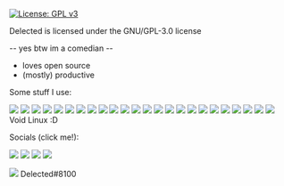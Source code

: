 [![License: GPL v3](https://img.shields.io/badge/License-GPLv3-blue.svg?style=for-the-badge)](https://www.gnu.org/licenses/gpl-3.0)

Delected is licensed under the GNU/GPL-3.0 license

-- yes btw im a comedian --

- loves open source
- (mostly) productive

Some stuff I use:

[![](https://img.shields.io/badge/Raspberry%20Pi-A22846?style=for-the-badge&logo=Raspberry%20Pi&logoColor=white)](https://www.raspberrypi.org/products/raspberry-pi-4-model-b/)
[![](https://img.shields.io/badge/Angular-DD0031?style=for-the-badge&logo=angular&logoColor=white)](https://angular.io/)
[![](https://img.shields.io/badge/Red%20Hat-EE0000?style=for-the-badge&logo=redhat&logoColor=white)](https://www.redhat.com/en/technologies/linux-platforms/enterprise-linux)
[![](https://img.shields.io/badge/HTML5-E34F26?style=for-the-badge&logo=html5&logoColor=white)](https://html5.org/)
[![](https://img.shields.io/badge/Ubuntu-E95420?style=for-the-badge&logo=ubuntu&logoColor=white)](https://ubuntu.com/)
[![](https://img.shields.io/badge/Firefox_Browser-FF7139?style=for-the-badge&logo=Firefox-Browser&logoColor=white)](https://www.mozilla.org/en-US/firefox/new/)
[![](https://img.shields.io/badge/Java-ED8B00?style=for-the-badge&logo=java&logoColor=white)](https://java.com/en/)
[![](https://img.shields.io/badge/NeoVim-%2357A143.svg?&style=for-the-badge&logo=neovim&logoColor=white)](https://neovim.io/)
[![](https://img.shields.io/badge/Spring-6DB33F?style=for-the-badge&logo=spring&logoColor=white)](https://spring.io/)
[![](https://img.shields.io/badge/Linux_Mint-87CF3E?style=for-the-badge&logo=linux-mint&logoColor=white)](https://linuxmint.com/edition.php?id=288)
[![](https://img.shields.io/badge/Android-3DDC84?style=for-the-badge&logo=android&logoColor=white)](https://developer.android.com/about/versions/12/download)
[![](https://img.shields.io/badge/Fedora-294172?style=for-the-badge&logo=fedora&logoColor=white)](https://getfedora.org/en/workstation/download/)
[![](https://img.shields.io/badge/C-00599C?style=for-the-badge&logo=c&logoColor=white)](www.iso.org/standard/74528.html)
[![](https://img.shields.io/badge/CSS3-1572B6?style=for-the-badge&logo=css3&logoColor=white)](https://www.w3.org/Style/CSS/Overview.en.html)
[![](https://img.shields.io/badge/TypeScript-007ACC?style=for-the-badge&logo=typescript&logoColor=white)](https://www.typescriptlang.org/)
[![](https://img.shields.io/badge/Visual_Studio_Code-0078D4?style=for-the-badge&logo=visual%20studio%20code&logoColor=white)](https://code.visualstudio.com/)
[![](https://img.shields.io/badge/Windows-0078D6?style=for-the-badge&logo=windows&logoColor=white)](https://www.microsoft.com/en-ca/software-download/windows10)
[![](https://img.shields.io/badge/Arch_Linux-1793D1?style=for-the-badge&logo=arch-linux&logoColor=white)](https://archlinux.org/)
[![](https://img.shields.io/badge/Go-00ADD8?style=for-the-badge&logo=go&logoColor=white)](https://golang.org/)
[![](https://img.shields.io/badge/Pop!\_OS-48B9C7?style=for-the-badge&logo=Pop!\_OS&logoColor=white)](https://pop.system76.com/)
[![](https://img.shields.io/badge/Gentoo-54487A?style=for-the-badge&logo=gentoo&logoColor=white)](https://www.gentoo.org/)
[![](https://img.shields.io/badge/Rust-black?style=for-the-badge&logo=rust&logoColor=#E57324)](https://www.rust-lang.org/)
[![](https://img.shields.io/badge/IntelliJIDEA-000000.svg?style=for-the-badge&logo=intellij-idea&logoColor=white)](https://www.jetbrains.com/idea/buy/)
[![](https://img.shields.io/badge/Deno-white?style=for-the-badge&logo=deno&logoColor=464647)](https://deno.land/)
Void Linux :D

Socials (click  me!):

[![](https://img.shields.io/badge/YouTube-FF0000?style=for-the-badge&logo=youtube&logoColor=white)](youtube.com/c/delected)
[![](https://img.shields.io/badge/Gmail-D14836?style=for-the-badge&logo=gmail&logoColor=white)](mailto:fkafieh@gmail.com)
[![](https://img.shields.io/badge/Reddit-FF4500?style=for-the-badge&logo=reddit&logoColor=white)](https://www.reddit.com/user/delectedca)
[![](https://img.shields.io/badge/Twitter-1DA1F2?style=for-the-badge&logo=twitter&logoColor=white)](https://twitter.com/disregardless1)

[![](https://img.shields.io/badge/Discord-7289DA?style=for-the-badge&logo=discord&logoColor=white)]() Delected#8100

